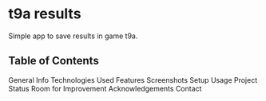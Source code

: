 # t9a results
Simple app to save results in game t9a.

## Table of Contents
General Info
Technologies Used
Features
Screenshots
Setup
Usage
Project Status
Room for Improvement
Acknowledgements
Contact
